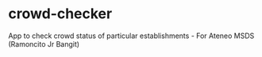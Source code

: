 # crowd-checker
App to check crowd status of particular establishments - For Ateneo MSDS (Ramoncito Jr Bangit)
